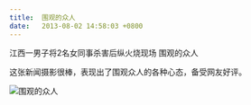```yaml
---
title:  围观的众人
date:   2013-08-02 14:58:03 +0800
---
```


江西一男子将2名女同事杀害后纵火烧现场 围观的众人

这张新闻摄影很棒，表现出了围观众人的各种心态，备受网友好评。

![围观的众人](https://data.yunbin.xyz/blog/2013/08/201308021458031375426683.jpg)

<!--80-->


